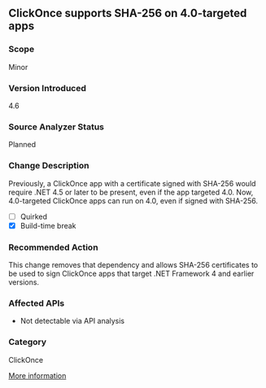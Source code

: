## ClickOnce supports SHA-256 on 4.0-targeted apps

### Scope
Minor

### Version Introduced
4.6

### Source Analyzer Status
Planned

### Change Description
Previously, a ClickOnce app with a certificate signed with SHA-256 would require .NET 4.5 or later to be present, even if the app targeted 4.0. Now, 4.0-targeted ClickOnce apps can run on 4.0, even if signed with SHA-256.

- [ ] Quirked
- [x] Build-time break

### Recommended Action
This change removes that dependency and allows SHA-256 certificates to be used to sign ClickOnce apps that target .NET Framework 4 and earlier versions.

### Affected APIs
* Not detectable via API analysis

### Category
ClickOnce

[More information](https://msdn.microsoft.com/en-us/library/dn833125(v=vs.110).aspx#ClickOnce)

<!--
    ### Notes
    We could possibly detect this by analyzing ClickOnce manifests and looking for SHA-256 certs.
-->

<!-- breaking change id: 79 -->
